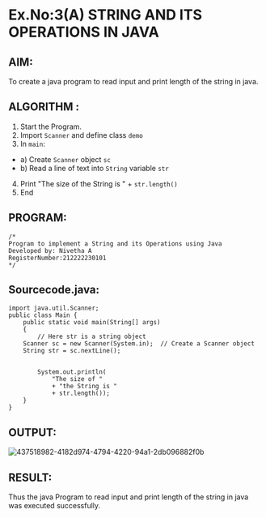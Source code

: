 # Ex.No:3(A)  STRING AND ITS OPERATIONS IN JAVA
## AIM:
To create a java program to read input and print length of the string in java.

## ALGORITHM :
1.  Start the Program.
2.	Import `Scanner` and define class `demo`
3.	In `main`:
-	a) Create `Scanner` object `sc`
-	b) Read a line of text into `String` variable `str`
4.	Print "The size of the String is " + `str.length()`
5.	End


## PROGRAM:
 ```
/*
Program to implement a String and its Operations using Java
Developed by: Nivetha A
RegisterNumber:212222230101  
*/
```

## Sourcecode.java:
```
import java.util.Scanner;
public class Main {
	public static void main(String[] args)
	{
    	// Here str is a string object
   	Scanner sc = new Scanner(System.in);  // Create a Scanner object
   	String str = sc.nextLine();

 
    	System.out.println(
        	"The size of "
        	+ "the String is "
        	+ str.length());
	}
}
```
## OUTPUT:

![437518982-4182d974-4794-4220-94a1-2db096882f0b](https://github.com/user-attachments/assets/cef7978d-0383-4024-b0f8-981da97f8fb5)


## RESULT:
Thus the java Program to read input and print length of the string in java was executed successfully.
